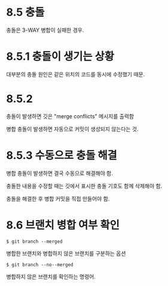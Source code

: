 # 8.5 충돌

충돌은 3-WAY 병합이 실패한 경우.

# 8.5.1 충돌이 생기는 상황

대부분의 충돌 원인은 같은 위치의 코드를 동시에 수정했기 때문.

# 8.5.2

충돌이 발생하면 깃은 "merge conflicts" 메시지를 출력함

병합 충돌이 발생하면 자동으로 커밋이 생성되지 않는다는 것.

# 8.5.3 수동으로 충돌 해결

병합 충돌이 발생하면 결국 수동으로 해결해야 함.

충돌한 내용을 수정할 때는 깃에서 표시한 충돌 기호도 함께 삭제해야 함.

충돌을 해결한 후 병합 커밋을 직접 만들어야 함.

# 8.6 브랜치 병합 여부 확인

```
$ git branch --merged
```

병합한 브랜치와 병합하지 않은 브랜치를 구분하는 옵션

```
$ git branch --no--merged
```

병합하지 않은 브랜치를 확인하는 명령어.

